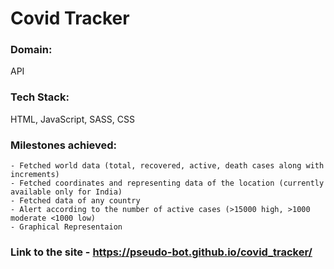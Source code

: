 # Covid Tracker

### Domain:
API

### Tech Stack:
HTML, JavaScript, SASS, CSS

### Milestones achieved:
    - Fetched world data (total, recovered, active, death cases along with increments)
    - Fetched coordinates and representing data of the location (currently available only for India)
    - Fetched data of any country
    - Alert according to the number of active cases (>15000 high, >1000 moderate <1000 low)
    - Graphical Representaion

### Link to the site - https://pseudo-bot.github.io/covid_tracker/